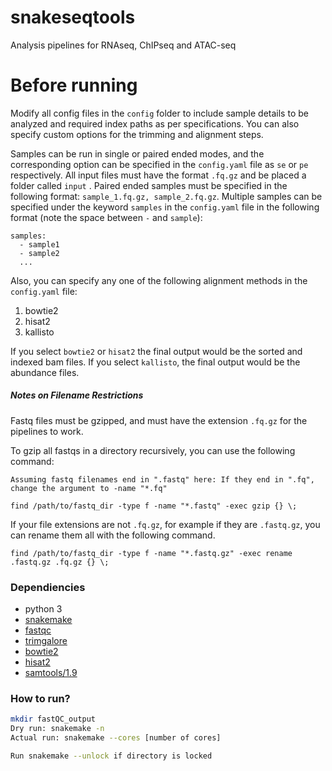 # snakeseqtools
Analysis pipelines for RNAseq, ChIPseq and ATAC-seq


# Before running 
Modify all config files in the `config` folder to include sample details to be analyzed and required index paths as per specifications. You can also specify custom options for the trimming and alignment steps. 

Samples can be run in single or paired ended modes, and the corresponding option can be specified in the `config.yaml` file as `se` or `pe` respectively. All input files must have the format `.fq.gz` and be placed a folder called `input` . Paired ended samples must be specified in the following format: `sample_1.fq.gz, sample_2.fq.gz`. Multiple samples can be specified under the keyword `samples` in the `config.yaml` file in the following format (note the space between `-` and `sample`):

```
samples:
  - sample1
  - sample2
  ...
```

Also, you can specify any one of the following alignment methods in the `config.yaml` file:
1) bowtie2
2) hisat2
3) kallisto

If you select `bowtie2` or `hisat2` the final output would be the sorted and indexed bam files. If you select `kallisto`, the final output would be the abundance files.

##### Notes on Filename Restrictions

Fastq files must be gzipped, and must have the extension `.fq.gz` for the pipelines to work.

To gzip all fastqs in a directory recursively, you can use the following command:

    Assuming fastq filenames end in ".fastq" here: If they end in ".fq", change the argument to -name "*.fq"
    
    find /path/to/fastq_dir -type f -name "*.fastq" -exec gzip {} \;

If your file extensions are not `.fq.gz`, for example if they are `.fastq.gz`, you can rename them all with the following command.

    find /path/to/fastq_dir -type f -name "*.fastq.gz" -exec rename .fastq.gz .fq.gz {} \;

### Dependiencies
* python 3
* [snakemake](https://snakemake.readthedocs.io/en/stable/)
* [fastqc](https://www.bioinformatics.babraham.ac.uk/projects/fastqc/)
* [trimgalore](https://www.bioinformatics.babraham.ac.uk/projects/trim_galore/)
* [bowtie2](http://bowtie-bio.sourceforge.net/bowtie2/index.shtml)
* [hisat2](http://daehwankimlab.github.io/hisat2/)
* [samtools/1.9](http://www.htslib.org/)


### How to run?

```bash
mkdir fastQC_output
Dry run: snakemake -n
Actual run: snakemake --cores [number of cores]

Run snakemake --unlock if directory is locked
```
